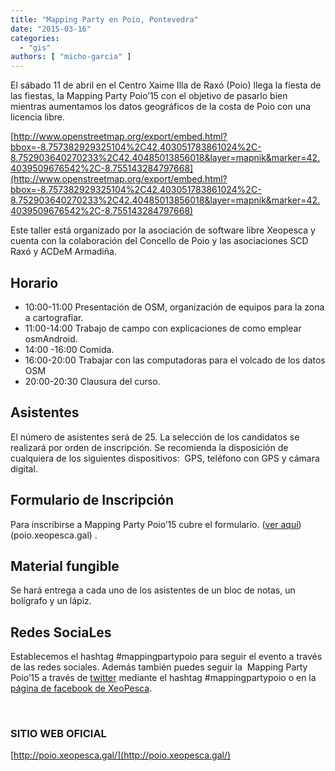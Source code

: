 ```yaml
---
title: "Mapping Party en Poio, Pontevedra"
date: "2015-03-16"
categories: 
  - "gis"
authors: [ "micho-garcia" ]
---
```


El sábado 11 de abril en el Centro Xaime Illa de Raxó (Poio) llega la fiesta de las fiestas, la Mapping Party Poio’15 con el objetivo de pasarlo bien mientras aumentamos los datos geográficos de la costa de Poio con una licencia libre.

[http://www.openstreetmap.org/export/embed.html?bbox=-8.757382929325104%2C42.403051783861024%2C-8.752903640270233%2C42.40485013856018&layer=mapnik&marker=42.4039509676542%2C-8.755143284797668](http://www.openstreetmap.org/export/embed.html?bbox=-8.757382929325104%2C42.403051783861024%2C-8.752903640270233%2C42.40485013856018&layer=mapnik&marker=42.4039509676542%2C-8.755143284797668)

Este taller está organizado por la asociación de software libre Xeopesca y cuenta con la colaboración del Concello de Poio y las asociaciones SCD Raxó y ACDeM Armadiña.

## **Horario**

- 10:00-11:00 Presentación de OSM, organización de equipos para la zona a cartografiar.
- 11:00-14:00 Trabajo de campo con explicaciones de como emplear osmAndroid.
- 14:00 -16:00 Comida.
- 16:00-20:00 Trabajar con las computadoras para el volcado de los datos OSM
- 20:00-20:30 Clausura del curso.

## **Asistentes**

El número de asistentes será de 25. La selección de los candidatos se realizará por orden de inscripción. Se recomienda la disposición de cualquiera de los siguientes dispositivos:  GPS, teléfono con GPS y cámara digital.

## **Formulario de **Inscripción****

Para inscribirse a Mapping Party Poio’15 cubre el formulario. ([ver aquí](https://docs.google.com/forms/d/15v52U9Zjwy4GpwQdU3ViK7ZYJJsCtBRUtrJrw1jzg2s/edit#)) (poio.xeopesca.gal) .

## **Material fungible**

Se hará entrega a cada uno de los asistentes de un bloc de notas, un bolígrafo y un lápiz.

## **Redes SociaLes**

Establecemos el hashtag #mappingpartypoio para seguir el evento a través de las redes sociales. Además también puedes seguir la  Mapping Party Poio’15 a través de [twitter](https://twitter.com/xeopesca%20) mediante el hashtag #mappingpartypoio o en la  [página de facebook de XeoPesca](https://www.facebook.com/xeopesca?fref=ts).

 

### SITIO WEB OFICIAL

[http://poio.xeopesca.gal/](http://poio.xeopesca.gal/)
